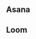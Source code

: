<!--
    Try to write the PR as if you'll be reviewing it after 6 months off. Lots of context helps
    the reviewer approve the PR without having to send it back to you for more details.

    What details can you include to help the reviewer have a great day?

    Key reminders from "Great PR Guidelines": https://docs.steadfastcollective.com/doc/pull-request-guidelines-8xQTiHoQ7z
    - Explain anything unusual
    - Helpful Title
    - Description
    - Link to the Asana/Trello card
    - Include a Loom video
    - Include a screenshot
    - Add your own comments
    - Keep PRs and commits small
-->


## Asana
<!-- Paste a link to the Asana task here, so the reviewer can see the original task -->

## Loom
<!-- Record a loom explaining the PR, and put the link here -->